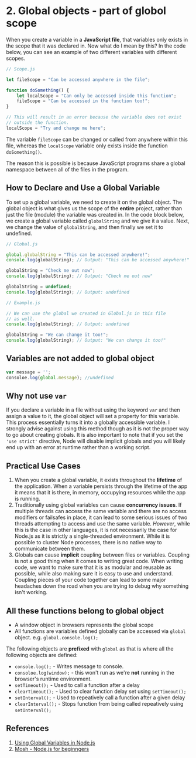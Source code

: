 # 2. Global objects - part of globol scope

When you create a variable in a **JavaScript file**, that variables only exists in the scope that it was declared in. Now what do I mean by this? In the code below, you can see an example of two different variables with different scopes.

```Javascript
// Scope.js

let fileScope = "Can be accessed anywhere in the file";

function doSomething() {  
    let localScope = "Can only be accessed inside this function";
    fileScope = "Can be accessed in the function too!";
}

// This will result in an error because the variable does not exist
// outside the function.
localScope = "Try and change me here";  
```

The variable `fileScope` can be changed or called from anywhere within this file, whereas the `localScope` variable only exists inside the function `doSomething()`.

The reason this is possible is because JavaScript programs share a global namespace between all of the files in the program.

## How to Declare and Use a Global Variable

To set up a global variable, we need to create it on the global object. The global object is what gives us the scope of the **entire** project, rather than just the file (module) the variable was created in. In the code block below, we create a global variable called `globalString` and we give it a value. Next, we change the value of `globalString`, and then finally we set it to undefined.

```JavaScript
// Global.js

global.globalString = "This can be accessed anywhere!";  
console.log(globalString); // Output: "This can be accessed anywhere!"

globalString = "Check me out now";  
console.log(globalString); // Output: "Check me out now"

globalString = undefined;  
console.log(globalString); // Output: undefined  
```

```JavaScript
// Example.js

// We can use the global we created in Global.js in this file 
// as well.
console.log(globalString); // Output: undefined

globalString = "We can change it too!";  
console.log(globalString); // Output: "We can change it too!"  
```

## Variables are not added to global object

```JavaScript
var message = '';
consoloe.log(global.message); //undefined
```

## Why not use `var`

If you declare a variable in a file without using the keyword `var` and then assign a value to it, the global object will set a property for this variable. This process essentially turns it into a globally accessible variable. I strongly advise against using this method though as it is not the proper way to go about creating globals. It is also important to note that if you set the `'use strict'` directive, Node will disable implicit globals and you will likely end up with an error at runtime rather than a working script.

## Practical Use Cases

1. When you create a global variable, it exists throughout the **lifetime** of the application. When a variable persists through the lifetime of the app it means that it is there, in memory, occupying resources while the app is running.
2. Traditionally using global variables can cause **concurrency issues**. If multiple threads can access the same variable and there are no access modifiers or failsafes in place, it can lead to some serious issues of two threads attempting to access and use the same variable. *However*, while this is the case in other languages, it is not necessarily the case for Node.js as it is strictly a single-threaded environment. While it is possible to cluster Node processes, there is no native way to communicate between them.
3. Globals can cause **implicit** coupling between files or variables. Coupling is not a good thing when it comes to writing great code. When writing code, we want to make sure that it is as modular and reusable as possible, while also making sure it is easy to use and understand. Coupling pieces of your code together can lead to some major headaches down the road when you are trying to debug why something isn't working.

## All these functions belong to global object

* A window object in browsers represents the global scope
* All functions are variables defined globally can be accessed via `global` object. e.g. `global.console.log();`

The following objects are **prefixed** with `global` as that is where all the following objects are defined:

* `console.log();` - Writes message to console.
* `consoloe.log(window);` - this won't run as we're **not** running in the browser's runtime environment.
* `setTimeout();` - Used to call a function after a delay
* `clearTimeout();` - Used to clear function delay set using `setTimeout();`
* `setInterval();` - Used to repeatively call a function after a given delay
* `clearInterval();` - Stops function from being called repeatively using `setInterval();`

## References

1. [Using Global Variables in Node.js](https://stackabuse.com/using-global-variables-in-node-js/)
2. [Mosh - Node.js for beginngers](https://www.youtube.com/watch?v=TlB_eWDSMt4)